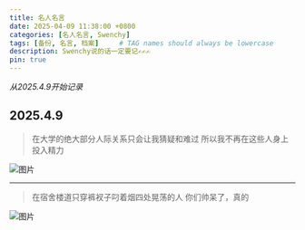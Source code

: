 ```yaml
---
title: 名人名言
date: 2025-04-09 11:38:00 +0800
categories: [名人名言, Swenchy]
tags: [备份, 名言, 档案]     # TAG names should always be lowercase
description: Swenchy说的话一定要记✍️✍️✍️
pin: true
---
```



*从2025.4.9开始记录*

## 2025.4.9

>在大学的绝大部分人际关系只会让我猜疑和难过
>所以我不再在这些人身上投入精力

![图片](https://calcobalt.icu/files/47000/IMG_5354.jpeg)

--------------------

>在宿舍楼道只穿裤衩子叼着烟四处晃荡的人
>你们帅呆了，真的

![图片](https://calcobalt.icu/files/47000/IMG_5355.jpeg)
